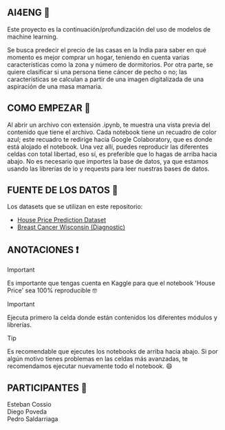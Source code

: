 ## AI4ENG 🔬
Este proyecto es la continuación/profundización del uso de modelos de machine learning.

Se busca predecir el precio de las casas en la India para saber en qué momento es mejor comprar un hogar, teniendo en cuenta varias características como la zona y número de dormitorios. Por otra parte, se quiere clasificar si una persona tiene cáncer de pecho o no; las características se calculan a partir de una imagen digitalizada de una aspiración de una masa mamaria.

## COMO EMPEZAR 🤖
Al abrir un archivo con extensión .ipynb, te muestra una vista previa del contenido que tiene el archivo. Cada notebook tiene un recuadro de color azul; este recuadro te redirige hacia Google Colaboratory, que es donde está alojado el notebook. Una vez allí, puedes reproducir las diferentes celdas con total libertad, eso sí, es preferible que lo hagas de arriba hacia abajo. No es necesario que importes la base de datos, ya que estamos usando las librerías de io y requests para leer nuestras bases de datos.

## FUENTE DE LOS DATOS 📄
Los datasets que se utilizan en este repositorio:
- [House Price Prediction Dataset](https://www.kaggle.com/datasets/jacksondivakarr/house-price-prediction-dataset)
- [Breast Cancer Wisconsin (Diagnostic)](https://archive.ics.uci.edu/dataset/17/breast+cancer+wisconsin+diagnostic)

## ANOTACIONES ❗
> [!IMPORTANT]
> Es importante que tengas cuenta en Kaggle para que el notebook 'House Price' sea 100% reproducible 🤓

>[!IMPORTANT]  
> Ejecuta primero la celda donde están contenidos los diferentes módulos y librerías.

> [!TIP]
> Es recomendable que ejecutes los notebooks de arriba hacia abajo. Si por algún motivo tienes problemas en las celdas más avanzadas, te recomendamos ejecutar nuevamente todo el notebook. 😄

## PARTICIPANTES 👥

Esteban Cossio  
Diego Poveda  
Pedro Saldarriaga  
